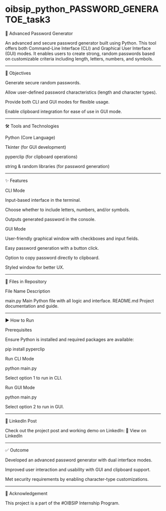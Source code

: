 # oibsip_python_PASSWORD_GENERATOE_task3

🔐 Advanced Password Generator

An advanced and secure password generator built using Python. This tool offers both Command-Line Interface (CLI) and Graphical User Interface (GUI) modes. It enables users to create strong, random passwords based on customizable criteria including length, letters, numbers, and symbols.


---

🧠 Objectives

Generate secure random passwords.

Allow user-defined password characteristics (length and character types).

Provide both CLI and GUI modes for flexible usage.

Enable clipboard integration for ease of use in GUI mode.



---

🛠️ Tools and Technologies

Python (Core Language)

Tkinter (for GUI development)

pyperclip (for clipboard operations)

string & random libraries (for password generation)



---

✨ Features

CLI Mode

Input-based interface in the terminal.

Choose whether to include letters, numbers, and/or symbols.

Outputs generated password in the console.


GUI Mode

User-friendly graphical window with checkboxes and input fields.

Easy password generation with a button click.

Option to copy password directly to clipboard.

Styled window for better UX.



---

📁 Files in Repository

File Name	Description

main.py	Main Python file with all logic and interface.
README.md	Project documentation and guide.



---

▶️ How to Run

Prerequisites

Ensure Python is installed and required packages are available:

pip install pyperclip

Run CLI Mode

python main.py

Select option 1 to run in CLI.

Run GUI Mode

python main.py

Select option 2 to run in GUI.


---

🔗 LinkedIn Post

Check out the project post and working demo on LinkedIn:
🔗 View on LinkedIn


---

✅ Outcome

Developed an advanced password generator with dual interface modes.

Improved user interaction and usability with GUI and clipboard support.

Met security requirements by enabling character-type customizations.



---

🙏 Acknowledgement

This project is a part of the #OIBSIP Internship Program.

